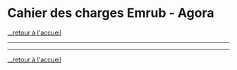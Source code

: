 # Cahier des charges Emrub - Agora

[...retour à l'accueil](../accueil.md)

---




---

[...retour à l'accueil](../accueil.md)